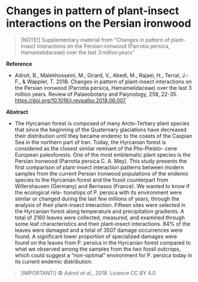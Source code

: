 # Changes in pattern of plant-insect interactions on the Persian ironwood

> [NOTE!]
> Supplementary material from "Changes in pattern of plant-insect interactions on the Persian ironwood (Parrotia persica, Hamamelidaceae) over the last 3 million years"

**Reference**
- Adroit, B., Malekhosseini, M., Girard, V., Abedi, M., Rajaei, H., Terral, J.-F., & Wappler, T. 2018. Changes in pattern of plant-insect interactions on the Persian ironwood (Parrotia persica, Hamamelidaceae) over the last 3 million years. Review of Palaeobotany and Palynology, 258, 22-35. https://doi.org/10.1016/j.revpalbo.2018.06.007

**Abstract** 
- The Hyrcanian forest is composed of many Arcto-Tertiary plant species that since the beginning of the Quaternary glaciations have decreased their distribution until they became endemic to the coasts of the Caspian Sea in the northern part of Iran. Today, the Hyrcanian forest is considered as the closest similar remnant of the Plio-Pleisto- cene European paleoforests. One of the most emblematic plant species is the Persian Ironwood (Parrotia persica C. A. Mey). This study presents the first comparison of plant-insect interaction patterns between modern samples from the current Persian Ironwood populations of the endemic species to the Hyrcanian forest and the fossil counterpart from Willershausen (Germany) and Bernasso (France). We wanted to know if the ecological rela- tionships of P. persica with its environment were similar or changed during the last few millions of years, through the analysis of their plant-insect interaction. Fifteen sites were selected in the Hyrcanian forest along temperature and precipitation gradients. A total of 2160 leaves were collected, measured, and examined through some leaf characteristics and their plant-insect interactions. 84% of the leaves were damaged and a total of 3507 damage occurrences were found. A significant lower proportion of specialized damages were found on the leaves from P. persica in the Hyrcanian forest compared to what we observed among the samples from the two fossil outcrops, which could suggest a “non-optimal” environment for P. persica today in its current endemic distribution.

> [IMPORTANT!]
> © _Adroit et al., 2018_. Licence CC BY 4.0

